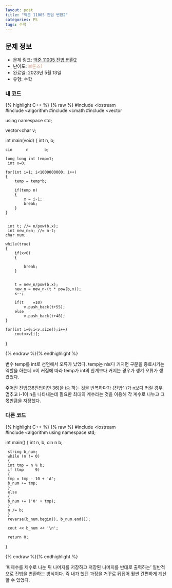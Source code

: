 ```yaml
---
layout: post
title: "백준 11005 진법 변환2"
categories: PS
tags: 수학
---
```


## 문제 정보
- 문제 링크: [백준 11005 진법 변환2](https://www.acmicpc.net/problem/11005)
- 난이도: <span style="color:#D2A28D">브론즈1</span>
- 완료일: 2023년 5월 13일
- 유형: 수학

### 내 코드

{% highlight C++ %} {% raw %}
#include <iostream	
#include <algorithm	
#include <cmath	
#include <vector	

using namespace std;

vector<char	 v;

int main(void)
{
	int n, b;
	
	cin		 n 		 b;
	
	long long int temp=1;
	 int x=0;
	
	for(int i=1; i<1000000000; i++)
	{
		temp = temp*b;
		
		if(temp	n)
		{
			x = i-1;
			break;
		}
	}
	
	
	 int t; //= n/pow(b,x);
	 int new_n=n; //= n-t;
	char num;
	
	while(true)
	{
		if(x<0)
		{
			
			break;
		}
		
		
		t = new_n/pow(b,x);
		new_n = new_n-(t * pow(b,x));
		x--;
		
		if(t	=10)
			v.push_back(t+55);
		else
			v.push_back(t+48);
	}
	
	for(int i=0;i<v.size();i++)
		cout<<v[i];
}

{% endraw %}{% endhighlight %}

변수 temp를 int로 선언해서 오류가 났었다. temp는 n보다 커지면 구문을 종료시키는 역할을 하는데 n이 커짐에 따라 temp가 int의 한계보다 커지는 경우가 생겨 오류가 생겼었다. 

주어진 진법(36진법이면 36)을 i승 하는 것을 반복하다가 (진법^i)가 n보다 커질 경우 멈추고 i-1이 n을 나타내는데 필요한 최대의 계수라는 것을 이용해 각 계수로 나누고 그 몫만큼을 저장했다.

### 다른 코드

{% highlight C++ %} {% raw %}
#include <iostream	
#include <algorithm	
using namespace std;

int main()
{
	 int n, b;
	 cin 		 n 		 b;

	 string b_num;
	 while (n != 0)
	 {
	 int tmp = n % b;
	 if (tmp 	 9)
	 {
	 tmp = tmp - 10 + 'A';
	 b_num += tmp;
	 }
	 else
	 {
	 b_num += ('0' + tmp);
	 }
	 n /= b;
	 }
	 reverse(b_num.begin(), b_num.end());

	 cout << b_num << '\n';

	 return 0;
}

{% endraw %}{% endhighlight %}

‘피제수를 제수로 나눈 뒤 나머지를 저장하고 저장된 나머지를 반대로 출력하는’ 일반적으로 진법을 변환하는 방식이다. 즉 내가 했던 과정을 거꾸로 뒤집어 훨씬 간편하게 계산할 수 있었다.
